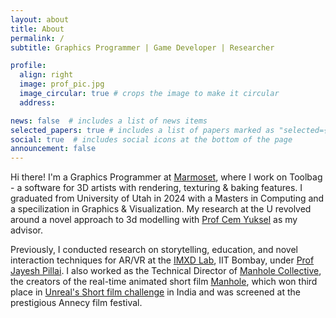 ```yaml
---
layout: about
title: About
permalink: /
subtitle: Graphics Programmer | Game Developer | Researcher

profile:
  align: right
  image: prof_pic.jpg
  image_circular: true # crops the image to make it circular
  address: 

news: false  # includes a list of news items
selected_papers: true # includes a list of papers marked as "selected={true}"
social: true  # includes social icons at the bottom of the page
announcement: false
---
```


Hi there! I'm a Graphics Programmer at [Marmoset](http://marmoset.co/), where I work on Toolbag - a software for 3D artists with rendering, texturing & baking features. I graduated from University of Utah in 2024 with a Masters in Computing and a specilization in Graphics & Visualization. My research at the U revolved around a novel approach to 3d modelling with [Prof Cem Yuksel](http://www.cemyuksel.com/) as my advisor.

Previously, I conducted research on storytelling, education, and novel interaction techniques for AR/VR at the [IMXD Lab](https://imxd.in), IIT Bombay, under [Prof Jayesh Pillai](http://www.idc.iitb.ac.in/people/faculty/pillai-jayesh). I also worked as the Technical Director of [Manhole Collective](https://manholecollective.com/), the creators of the real-time animated short film [Manhole](https://www.youtube.com/watch?v=NYyHxQjr3Z8), which won third place in [Unreal's Short film challenge](https://www.unrealengine.com/en-US/blog/watch-the-top-projects-from-the-shorts-india-program) in India and was screened at the prestigious Annecy film festival. 


